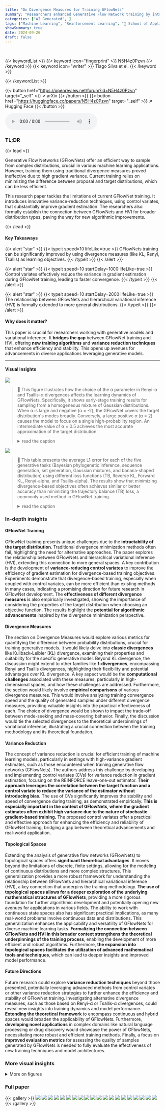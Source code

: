 ```yaml
---
title: "On Divergence Measures for Training GFlowNets"
summary: "Researchers enhanced Generative Flow Network training by introducing variance-reducing control variates for divergence-based learning objectives, accelerating convergence and improving accuracy."
categories: ["AI Generated", ]
tags: ["Machine Learning", "Reinforcement Learning", "🏢 School of Applied Mathematics",]
showSummary: true
date: 2024-09-26
draft: false
---
```


<br>

{{< keywordList >}}
{{< keyword icon="fingerprint" >}} N5H4z0Pzvn {{< /keyword >}}
{{< keyword icon="writer" >}} Tiago Silva et el. {{< /keyword >}}
 
{{< /keywordList >}}

{{< button href="https://openreview.net/forum?id=N5H4z0Pzvn" target="_self" >}}
↗ arXiv
{{< /button >}}
{{< button href="https://huggingface.co/papers/N5H4z0Pzvn" target="_self" >}}
↗ Hugging Face
{{< /button >}}



<audio controls>
    <source src="https://ai-paper-reviewer.com/N5H4z0Pzvn/podcast.wav" type="audio/wav">
    Your browser does not support the audio element.
</audio>


### TL;DR


{{< lead >}}

Generative Flow Networks (GFlowNets) offer an efficient way to sample from complex distributions, crucial in various machine learning applications. However, training them using traditional divergence measures proved ineffective due to high gradient variance. Current training relies on minimizing the difference between proposal and target distributions, which can be less efficient.

This research paper tackles the limitations of current GFlowNet training. It introduces innovative variance-reduction techniques, using control variates, that substantially improve gradient estimation. The researchers also formally establish the connection between GFlowNets and HVI for broader distribution types, paving the way for new algorithmic improvements.

{{< /lead >}}


#### Key Takeaways

{{< alert "star" >}}
{{< typeit speed=10 lifeLike=true >}} GFlowNets training can be significantly improved by using divergence measures (like KL, Renyi, Tsallis) as learning objectives. {{< /typeit >}}
{{< /alert >}}

{{< alert "star" >}}
{{< typeit speed=10 startDelay=1000 lifeLike=true >}} Control variates effectively reduce the variance in gradient estimation during GFlowNet training, leading to faster convergence. {{< /typeit >}}
{{< /alert >}}

{{< alert "star" >}}
{{< typeit speed=10 startDelay=2000 lifeLike=true >}} The relationship between GFlowNets and hierarchical variational inference (HVI) is formally extended to more general distributions. {{< /typeit >}}
{{< /alert >}}

#### Why does it matter?
This paper is crucial for researchers working with generative models and variational inference.  It **bridges the gap** between GFlowNet training and HVI, offering **new training algorithms** and **variance reduction techniques** that enhance efficiency and stability.  This opens up avenues for advancements in diverse applications leveraging generative models.

------
#### Visual Insights



![](https://ai-paper-reviewer.com/N5H4z0Pzvn/figures_4_1.jpg)

> 🔼 This figure illustrates how the choice of the α parameter in Renyi-α and Tsallis-α divergences affects the learning dynamics of GFlowNets.  Specifically, it shows early-stage training results for sampling from a homogeneous mixture of Gaussian distributions.  When α is large and negative (α = -2), the GFlowNet covers the target distribution's modes broadly.  Conversely, a large positive α (α = 2) causes the model to focus on a single high-probability region. An intermediate value of α = 0.5 achieves the most accurate approximation of the target distribution.
> <details>
> <summary>read the caption</summary>
> Figure 1: Mode-seeking (α = 2) versus mass-covering (α = -2) behaviour in α-divergences.
> </details>





![](https://ai-paper-reviewer.com/N5H4z0Pzvn/tables_8_1.jpg)

> 🔼 This table presents the average L1 error for each of the five generative tasks (Bayesian phylogenetic inference, sequence generation, set generation, Gaussian mixtures, and banana-shaped distribution) using different loss functions (TB, Reverse KL, Forward KL, Renyi-alpha, and Tsallis-alpha). The results show that minimizing divergence-based objectives often achieves similar or better accuracy than minimizing the trajectory balance (TB) loss, a commonly used method in GFlowNet training.
> <details>
> <summary>read the caption</summary>
> Table 1: Divergence minimization achieves better than or similar accuracy compared to enforcing TB.
> </details>





### In-depth insights


#### GFlowNet Training
GFlowNet training presents unique challenges due to the **intractability of the target distribution**.  Traditional divergence minimization methods often fail, highlighting the need for alternative approaches. The paper explores the relationship between GFlowNets and hierarchical variational inference (HVI), extending this connection to more general spaces. A key contribution is the development of **variance-reducing control variates** to improve the efficiency of gradient estimation for divergence-based training objectives. Experiments demonstrate that divergence-based training, especially when coupled with control variates, can be more efficient than existing methods in many cases, indicating a promising direction for future research in GFlowNet development.  The **effectiveness of different divergence measures** is also empirically investigated, showing the importance of considering the properties of the target distribution when choosing an objective function. The results highlight the **potential for algorithmic advancements** inspired by the divergence minimization perspective.

#### Divergence Measures
The section on Divergence Measures would explore various metrics for quantifying the difference between probability distributions, crucial for training generative models.  It would likely delve into **classic divergences** like Kullback-Leibler (KL) divergence, examining their properties and suitability for the specific generative model.  Beyond KL divergence, the discussion might extend to other families like **f-divergences**, encompassing Renyi and Tsallis divergences, highlighting their flexibility and potential advantages over KL divergence.  A key aspect would be the **computational challenges** associated with these measures, particularly in high-dimensional spaces, and how these challenges are addressed.  Furthermore, the section would likely involve **empirical comparisons** of various divergence measures.  This would involve analyzing training convergence speed and the quality of generated samples under different divergence measures, providing valuable insights into the practical effectiveness of each. The choice of divergence would be shown to impact the trade-off between mode-seeking and mass-covering behavior.  Finally, the discussion would tie the selected divergences to the theoretical underpinnings of variational inference, illustrating a crucial connection between the training methodology and its theoretical foundation.

#### Variance Reduction
The concept of variance reduction is crucial for efficient training of machine learning models, particularly in settings with high-variance gradient estimates, such as those encountered when training generative flow networks (GFlowNets).  The authors address this challenge by developing and implementing control variates (CVs) for variance reduction in gradient estimation, focusing on the REINFORCE leave-one-out estimator.  **Their approach leverages the correlation between the target function and a control variate to reduce the variance of the estimator without introducing bias.**  The use of CVs significantly improves the stability and speed of convergence during training, as demonstrated empirically.  **This is especially important in the context of GFlowNets, where the gradient estimates often exhibit high variance due to the nature of stochastic gradient-based training.** The proposed control variates offer a practical and effective approach for enhancing the efficiency and reliability of GFlowNet training, bridging a gap between theoretical advancements and real-world application.

#### Topological Spaces
Extending the analysis of generative flow networks (GFlowNets) to topological spaces offers **significant theoretical advantages**.  It moves beyond the limitations of discrete, finite settings, allowing for the modeling of continuous distributions and more complex structures. This generalization provides a more robust framework for understanding the relationship between GFlowNets and hierarchical variational inference (HVI), a key connection that underpins the training methodology.  **The use of topological spaces allows for a deeper exploration of the underlying mathematical structures of GFlowNets**, providing a more rigorous foundation for further algorithmic development and potentially opening new avenues for applications in various fields. The ability to work with continuous state spaces also has significant practical implications, as many real-world problems involve continuous data and distributions. This generalization enhances the applicability and versatility of GFlowNets for diverse machine learning tasks.  **Formalizing the connection between GFlowNets and HVI in this broader context strengthens the theoretical underpinnings of the training process**, enabling the development of more efficient and robust algorithms.  Furthermore,  **the expansion into topological spaces facilitates the utilization of advanced mathematical tools and techniques**, which can lead to deeper insights and improved model performance.

#### Future Directions
Future research could explore **variance reduction techniques** beyond those presented, potentially leveraging advanced methods from control variates or other variance reduction strategies to further enhance the efficiency and stability of GFlowNet training.  Investigating alternative divergence measures, such as those based on Rényi-α or Tsallis-α divergences, could reveal new insights into training dynamics and model performance.  **Extending the theoretical framework** to encompass continuous and hybrid spaces would broaden the applicability of GFlowNets.  Furthermore, **developing novel applications** in complex domains like natural language processing or drug discovery would showcase the power of GFlowNets, necessitating more robust and efficient training methods.  Finally, a focus on **improved evaluation metrics** for assessing the quality of samples generated by GFlowNets is needed to fully evaluate the effectiveness of new training techniques and model architectures.


### More visual insights

<details>
<summary>More on figures
</summary>


![](https://ai-paper-reviewer.com/N5H4z0Pzvn/figures_5_1.jpg)

> 🔼 This figure shows how the variance of estimated gradients changes with the batch size of trajectories used in training GFlowNets.  The results compare gradient estimation with and without the use of control variates (CVs).  It demonstrates that incorporating CVs significantly reduces the variance, especially noticeable in smaller batch sizes, leading to more stable and efficient training.
> <details>
> <summary>read the caption</summary>
> Figure 2: Variance of the estimated gradients as a function of the trajectories' batch size. Our control variates greatly reduce the estimator's variance, even for relatively small batch sizes.
> </details>



![](https://ai-paper-reviewer.com/N5H4z0Pzvn/figures_7_1.jpg)

> 🔼 This figure compares the convergence speed of different divergence-based learning objectives against the trajectory balance (TB) loss for training GFlowNets on various generative tasks.  The results show that while there isn't a single best-performing loss function across all tasks, divergence-based methods frequently achieve comparable or faster convergence compared to the TB loss. The average results across multiple random seeds are presented for each task and loss function, with α fixed at 0.5 for Tsallis-α and Renyi-α divergences.
> <details>
> <summary>read the caption</summary>
> Figure 3: Divergence-based learning objectives often lead to faster training than TB loss. Notably, contrasting with the experiments of [56], there is no single best loss function always conducting to the fastest convergence rate, and minimizing well-known divergence measures is often on par with or better than minimizing the TB loss in terms of convergence speed. Results were averaged across three different seeds. Also, we fix α = 0.5 for both Tsallis-α and Renyi-α divergences.
> </details>



![](https://ai-paper-reviewer.com/N5H4z0Pzvn/figures_8_1.jpg)

> 🔼 This figure compares the performance of different loss functions (divergence-based vs balance-based) in four different generative tasks: sequence generation, set generation, hypergrid navigation and directed acyclic graph (DAG) generation.  It plots two key metrics: the average reward of the top K samples and the number of modes discovered during training. The results show that divergence-based losses generally lead to faster discovery of high-reward states and a larger number of modes, except in the hypergrid task.
> <details>
> <summary>read the caption</summary>
> Figure 4: Average reward for the K highest scoring samples (top-K) and Number of Modes found during training for the tasks of sequence design, set generation, hypergrid and DAG environments. With the only exception of the hypergrid task, the minimization of divergence-based measures leads to similar and often faster discovery of high-valued states relatively to their balance-based counterparts.
> </details>



![](https://ai-paper-reviewer.com/N5H4z0Pzvn/figures_8_2.jpg)

> 🔼 This figure compares the learned distributions for different divergence measures (TB, Tsallis-α, Renyi-α, Reverse KL, Forward KL) against the target banana-shaped distribution.  The heatmaps visually represent the probability density of the learned distributions. It shows that Tsallis-α, Renyi-α, and Forward KL yield better approximations compared to TB and Reverse KL, aligning with the theoretical prediction of Proposition 1.
> <details>
> <summary>read the caption</summary>
> Figure 5: Learned distributions for the banana-shaped target. Tsallis-a, Renyi-a and for. KL leads to a better model than TB and Rev. KL, which behave similarly - as predicted by Proposition 1.
> </details>



![](https://ai-paper-reviewer.com/N5H4z0Pzvn/figures_9_1.jpg)

> 🔼 This figure compares the learning curves for different divergence measures (forward KL, reverse KL, Renyi-a, Tsallis-a) with and without control variates (CVs) in the set generation task. It demonstrates that using CVs significantly reduces the variance of gradient estimates, leading to more stable and faster training convergence for all divergence measures.
> <details>
> <summary>read the caption</summary>
> Figure 6: Learning curves for different objective functions in the task of set generation. The reduced variance of the gradient estimates notably increases training stability and speed.
> </details>



![](https://ai-paper-reviewer.com/N5H4z0Pzvn/figures_22_1.jpg)

> 🔼 This figure compares the convergence speed of different divergence-based learning objectives against the trajectory balance (TB) loss for training GFlowNets.  The results show that while there's no single best objective, divergence-based methods generally converge faster or comparably to TB loss across various generative tasks. The average results over multiple runs are plotted for each objective and task.
> <details>
> <summary>read the caption</summary>
> Figure 3: Divergence-based learning objectives often lead to faster training than TB loss. Notably, contrasting with the experiments of [56], there is no single best loss function always conducting to the fastest convergence rate, and minimizing well-known divergence measures is often on par with or better than minimizing the TB loss in terms of convergence speed. Results were averaged across three different seeds. Also, we fix a = 0.5 for both Tsallis-a and Renyi-a divergences.
> </details>



![](https://ai-paper-reviewer.com/N5H4z0Pzvn/figures_22_2.jpg)

> 🔼 This figure illustrates how the choice of the α parameter in Renyi-α and Tsallis-α divergences affects the learning dynamics of GFlowNets.  The figure shows heatmaps representing learned distributions for different α values (-2, -1, 0.5, 2) alongside the target distribution.  A large negative α causes the model to broadly cover the target distribution's mass, while a large positive α results in the model focusing on a single high-probability mode.  An intermediate value (α=0.5) provides the most accurate approximation of the target.
> <details>
> <summary>read the caption</summary>
> Figure 1: Mode-seeking (α = 2) versus mass-covering (α = -2) behaviour in α-divergences.
> </details>



![](https://ai-paper-reviewer.com/N5H4z0Pzvn/figures_22_3.jpg)

> 🔼 This figure compares the training speed of GFlowNets using different loss functions: reverse KL divergence, KL divergence, Renyi-α divergence, Tsallis-α divergence, trajectory balance (TB) loss, and detailed balance (DB) loss.  The results show that divergence-based losses often lead to faster convergence than TB loss, although there's no single best loss function for all tasks.  The results were averaged across multiple trials to account for variability.
> <details>
> <summary>read the caption</summary>
> Figure 3: Divergence-based learning objectives often lead to faster training than TB loss. Notably, contrasting with the experiments of [56], there is no single best loss function always conducting to the fastest convergence rate, and minimizing well-known divergence measures is often on par with or better than minimizing the TB loss in terms of convergence speed. Results were averaged across three different seeds. Also, we fix α = 0.5 for both Tsallis-α and Renyi-α divergences.
> </details>



</details>






### Full paper

{{< gallery >}}
<img src="https://ai-paper-reviewer.com/N5H4z0Pzvn/1.png" class="grid-w50 md:grid-w33 xl:grid-w25" />
<img src="https://ai-paper-reviewer.com/N5H4z0Pzvn/2.png" class="grid-w50 md:grid-w33 xl:grid-w25" />
<img src="https://ai-paper-reviewer.com/N5H4z0Pzvn/3.png" class="grid-w50 md:grid-w33 xl:grid-w25" />
<img src="https://ai-paper-reviewer.com/N5H4z0Pzvn/4.png" class="grid-w50 md:grid-w33 xl:grid-w25" />
<img src="https://ai-paper-reviewer.com/N5H4z0Pzvn/5.png" class="grid-w50 md:grid-w33 xl:grid-w25" />
<img src="https://ai-paper-reviewer.com/N5H4z0Pzvn/6.png" class="grid-w50 md:grid-w33 xl:grid-w25" />
<img src="https://ai-paper-reviewer.com/N5H4z0Pzvn/7.png" class="grid-w50 md:grid-w33 xl:grid-w25" />
<img src="https://ai-paper-reviewer.com/N5H4z0Pzvn/8.png" class="grid-w50 md:grid-w33 xl:grid-w25" />
<img src="https://ai-paper-reviewer.com/N5H4z0Pzvn/9.png" class="grid-w50 md:grid-w33 xl:grid-w25" />
<img src="https://ai-paper-reviewer.com/N5H4z0Pzvn/10.png" class="grid-w50 md:grid-w33 xl:grid-w25" />
<img src="https://ai-paper-reviewer.com/N5H4z0Pzvn/11.png" class="grid-w50 md:grid-w33 xl:grid-w25" />
<img src="https://ai-paper-reviewer.com/N5H4z0Pzvn/12.png" class="grid-w50 md:grid-w33 xl:grid-w25" />
<img src="https://ai-paper-reviewer.com/N5H4z0Pzvn/13.png" class="grid-w50 md:grid-w33 xl:grid-w25" />
<img src="https://ai-paper-reviewer.com/N5H4z0Pzvn/14.png" class="grid-w50 md:grid-w33 xl:grid-w25" />
<img src="https://ai-paper-reviewer.com/N5H4z0Pzvn/15.png" class="grid-w50 md:grid-w33 xl:grid-w25" />
<img src="https://ai-paper-reviewer.com/N5H4z0Pzvn/16.png" class="grid-w50 md:grid-w33 xl:grid-w25" />
<img src="https://ai-paper-reviewer.com/N5H4z0Pzvn/17.png" class="grid-w50 md:grid-w33 xl:grid-w25" />
<img src="https://ai-paper-reviewer.com/N5H4z0Pzvn/18.png" class="grid-w50 md:grid-w33 xl:grid-w25" />
<img src="https://ai-paper-reviewer.com/N5H4z0Pzvn/19.png" class="grid-w50 md:grid-w33 xl:grid-w25" />
<img src="https://ai-paper-reviewer.com/N5H4z0Pzvn/20.png" class="grid-w50 md:grid-w33 xl:grid-w25" />
{{< /gallery >}}